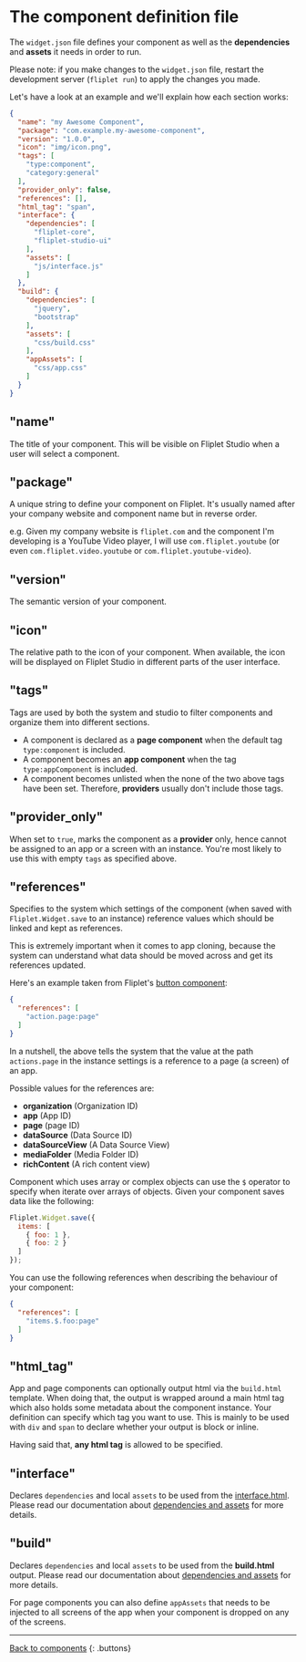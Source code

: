 # The component definition file

The `widget.json` file defines your component as well as the **dependencies** and **assets** it needs in order to run.

Please note: if you make changes to the `widget.json` file, restart the development server (`fliplet run`) to apply the changes you made.

Let's have a look at an example and we'll explain how each section works:

```json
{
  "name": "my Awesome Component",
  "package": "com.example.my-awesome-component",
  "version": "1.0.0",
  "icon": "img/icon.png",
  "tags": [
    "type:component",
    "category:general"
  ],
  "provider_only": false,
  "references": [],
  "html_tag": "span",
  "interface": {
    "dependencies": [
      "fliplet-core",
      "fliplet-studio-ui"
    ],
    "assets": [
      "js/interface.js"
    ]
  },
  "build": {
    "dependencies": [
      "jquery",
      "bootstrap"
    ],
    "assets": [
      "css/build.css"
    ],
    "appAssets": [
      "css/app.css"
    ]
  }
}
```

## "name"

The title of your component. This will be visible on Fliplet Studio when a user will select a component.

## "package"

A unique string to define your component on Fliplet. It's usually named after your company website and component name but in reverse order.

e.g. Given my company website is `fliplet.com` and the component I'm developing is a YouTube Video player, I will use `com.fliplet.youtube` (or even `com.fliplet.video.youtube` or `com.fliplet.youtube-video`).

## "version"

The semantic version of your component.

## "icon"

The relative path to the icon of your component. When available, the icon will be displayed on Fliplet Studio in different parts of the user interface.

## "tags"

Tags are used by both the system and studio to filter components and organize them into different sections.

- A component is declared as a **page component** when the default tag `type:component` is included.
- A component becomes an **app component** when the tag `type:appComponent` is included.
- A component becomes unlisted when the none of the two above tags have been set. Therefore, **providers** usually don't include those tags.

## "provider_only"

When set to `true`, marks the component as a **provider** only, hence cannot be assigned to an app or a screen with an instance. You're most likely to use this with empty `tags` as specified above.

## "references"

Specifies to the system which settings of the component (when saved with `Fliplet.Widget.save` to an instance) reference values which should be linked and kept as references.

This is extremely important when it comes to app cloning, because the system can understand what data should be moved across and get its references updated.

Here's an example taken from Fliplet's [button component](https://github.com/Fliplet/fliplet-widget-primary-button):

```json
{
  "references": [
    "action.page:page"
  ]
}
```

In a nutshell, the above tells the system that the value at the path `actions.page` in the instance settings is a reference to a page (a screen) of an app.

Possible values for the references are:

- **organization** (Organization ID)
- **app** (App ID)
- **page** (page ID)
- **dataSource** (Data Source ID)
- **dataSourceView** (A Data Source View)
- **mediaFolder** (Media Folder ID)
- **richContent** (A rich content view)

Component which uses array or complex objects can use the `$` operator to specify when iterate over arrays of objects. Given your component saves data like the following:

```js
Fliplet.Widget.save({
  items: [
    { foo: 1 },
    { foo: 2 }
  ]
});
```

You can use the following references when describing the behaviour of your component:

```json
{
  "references": [
    "items.$.foo:page"
  ]
}
```

## "html_tag"

App and page components can optionally output html via the `build.html` template. When doing that, the output is wrapped around a main html tag which also holds some metadata about the component instance. Your definition can specify which tag you want to use. This is mainly to be used with `div` and `span` to declare whether your output is block or inline.

Having said that, **any html tag** is allowed to be specified.

## "interface"

Declares `dependencies` and local `assets` to be used from the [interface.html](Interface.md). Please read our documentation about [dependencies and assets](../Dependencies-and-assets) for more details.

## "build"

Declares `dependencies` and local `assets` to be used from the **build.html** output. Please read our documentation about [dependencies and assets](../Dependencies-and-assets) for more details.

For page components you can also define `appAssets` that needs to be injected to all screens of the app when your component is dropped on any of the screens.

---

[Back to components](../Building-components.md#the-component-definition-file)
{: .buttons}
